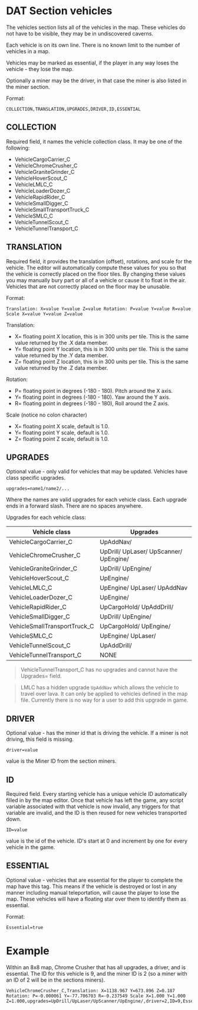 # DAT Section vehicles

The vehicles section lists all of the vehicles in the map. These vehicles do not have to be visible, they may be in undiscovered caverns.

Each vehicle is on its own line. There is no known limit to the number of vehicles in a map. 

Vehicles may be marked as essential, if the player in any way loses the vehicle - they lose the map.

Optionally a miner may be the driver, in that case the miner is also listed in the miner section.

Format:
```
COLLECTION,TRANSLATION,UPGRADES,DRIVER,ID,ESSENTIAL
```

## COLLECTION

Required field, it names the vehicle collection class. It may be one of the following:

- VehicleCargoCarrier_C
- VehicleChromeCrusher_C
- VehicleGraniteGrinder_C
- VehicleHoverScout_C
- VehicleLMLC_C
- VehicleLoaderDozer_C
- VehicleRapidRider_C
- VehicleSmallDigger_C
- VehicleSmallTransportTruck_C
- VehicleSMLC_C
- VehicleTunnelScout_C
- VehicleTunnelTransport_C


## TRANSLATION

Required field, it provides the translation (offset), rotations, and scale for the vehicle. The editor will automatically compute these values for you so that the vehicle is correctly placed on the floor tiles. By changing these values you may manually bury part or all of a vehicle or cause it to float in the air. Vehicles that are not correctly placed on the floor may be unusable.

Format:
```
Translation: X=value Y=value Z=value Rotation: P=value Y=value R=value Scale X=value Y=value Z=value
```

Translation:
- X= floating point X location, this is in 300 units per tile. This is the same value returned by the .X data member.
- Y= floating point Y location, this is in 300 units per tile. This is the same value returned by the .Y data member.
- Z= floating point Z location, this is in 300 units per tile. This is the same value returned by the .Z data member.

Rotation:
- P= floating point in degrees (-180 - 180). Pitch around the X axis.
- Y= floating point in degrees (-180 - 180). Yaw around the Y axis.
- R= floating point in degrees (-180 - 180), Roll around the Z axis.

Scale  (notice no colon character)
- X= floating point X scale, default is 1.0.
- Y= floating point Y scale, default is 1.0.
- Z= floating point Z scale, default is 1.0.

## UPGRADES

Optional value - only valid for vehicles that may be updated. Vehicles have class specific upgrades.

```
upgrades=name1/name2/...
```

Where the names are valid upgrades for each vehicle class. Each upgrade ends in a forward slash. There are no spaces anywhere.

Upgrades for each vehicle class:

|Vehicle class|Upgrades|
|---|---|
|VehicleCargoCarrier_C|UpAddNav/ |
|VehicleChromeCrusher_C|UpDrill/ UpLaser/ UpScanner/ UpEngine/ |
|VehicleGraniteGrinder_C|UpDrill/ UpEngine/ |
|VehicleHoverScout_C|UpEngine/ |
|VehicleLMLC_C|UpEngine/ UpLaser/ UpAddNav |
|VehicleLoaderDozer_C|UpEngine/ |
|VehicleRapidRider_C|UpCargoHold/ UpAddDrill/ |
|VehicleSmallDigger_C|UpDrill/ UpEngine/ |
|VehicleSmallTransportTruck_C|UpCargoHold/ UpEngine/|
|VehicleSMLC_C|UpEngine/ UpLaser/ |
|VehicleTunnelScout_C|UpAddDrill/ |
|VehicleTunnelTransport_C|NONE |

>VehicleTunnelTransport_C has no upgrades and cannot have the Upgrades= field.

>LMLC has a hidden upgrade `UpAddNav` which allows the vehicle to travel over lava. It can only be applied to vehicles defined in the map file. Currently there is no way for a user to add this upgrade in game.
## DRIVER

Optional value - has the miner id that is driving the vehicle. If a miner is not driving, this field is missing.
```
driver=value
```
value is the Miner ID from the section miners.

## ID
Required field. Every starting vehicle has a unique vehicle ID automatically filled in by the map editor. Once that vehicle has left the game, any script variable associated with that vehicle is now invalid, any triggers for that variable are invalid, and the ID is then reused for new vehicles transported down.

```
ID=value
```
value is the id of the vehicle. ID's start at 0 and increment by one for every vehicle in the game. 

## ESSENTIAL

Optional value - vehicles that are essential for the player to complete the map have this tag. This means if the vehicle is destroyed or lost in any manner including manual teleportation, will cause the player to lose the map. These vehicles will have a floating star over them to identify them as essential.

Format:
```
Essential=true
```

# Example

Within an 8x8 map,  Chrome Crusher that has all upgrades, a driver, and is essential. The ID for this vehicle is 9, and the miner ID is 2 (so a miner with an ID of 2 will be in the sections miners).

```
VehicleChromeCrusher_C,Translation: X=1138.967 Y=673.896 Z=0.187 Rotation: P=-0.000061 Y=-77.706703 R=-0.237549 Scale X=1.000 Y=1.000 Z=1.000,upgrades=UpDrill/UpLaser/UpScanner/UpEngine/,driver=2,ID=9,Essential=true
```
